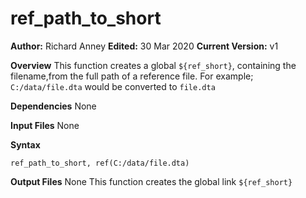 # ref_path_to_short
__Author:__ Richard Anney
__Edited:__ 30 Mar 2020
__Current Version:__ v1

__Overview__
This function creates a global ``${ref_short}``, containing the filename,from the full path of a reference file.
For example; ``C:/data/file.dta`` would be converted to ``file.dta``

__Dependencies__
None

__Input Files__
None

__Syntax__
```
ref_path_to_short, ref(C:/data/file.dta)
```


__Output Files__
None
This function creates the global link ``${ref_short}``
